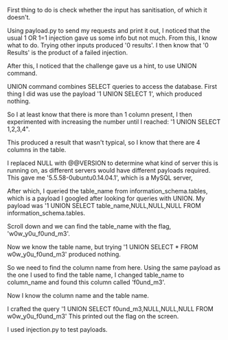 First thing to do is check whether the input has sanitisation, of which it doesn't.

Using payload.py to send my requests and print it out, I noticed that the usual 1 OR 1=1 injection gave us some info but not much.
From this, I know what to do.
Trying other inputs produced '0 results'. I then know that '0 Results' is the product of a failed injection.

After this, I noticed that the challenge gave us a hint, to use UNION command.

UNION command combines SELECT queries to access the database.
First thing I did was use the payload '1 UNION SELECT 1', which produced nothing.

So I at least know that there is more than 1 column present, I then experimented with increasing the number until I reached:
'1 UNION SELECT 1,2,3,4".

This produced a result that wasn't typical, so I know that there are 4 columns in the table.

I replaced NULL with @@VERSION to determine what kind of server this is running on, as different servers would have different payloads required.
This gave me '5.5.58-0ubuntu0.14.04.1', which is a MySQL server,

After which, I queried the table_name from information_schema.tables, which is a payload I googled after looking for queries with UNION.
My payload was '1 UNION SELECT table_name,NULL,NULL,NULL FROM information_schema.tables.

Scroll down and we can find the table_name with the flag, 'w0w_y0u_f0und_m3'.

Now we know the table name, but trying '1 UNION SELECT * FROM w0w_y0u_f0und_m3' produced nothing.

So we need to find the column name from here. Using the same payload as the one I used to find the table name, I changed table_name to column_name and found this column called
'f0und_m3'.

Now I know the column name and the table name.

I crafted the query '1 UNION SELECT f0und_m3,NULL,NULL,NULL FROM w0w_y0u_f0und_m3'
This printed out the flag on the screen.

I used injection.py to test payloads.
